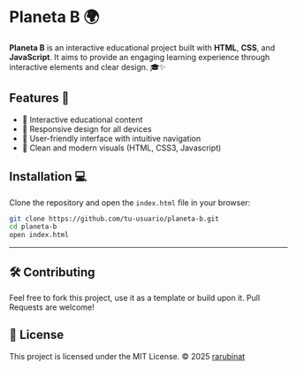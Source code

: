 # Planeta B 🌍

**Planeta B** is an interactive educational project built with **HTML**, **CSS**, and **JavaScript**. It aims to provide an engaging learning experience through interactive elements and clear design. 🎓✨

## Features 🚀

- 🌟 Interactive educational content  
- 📱 Responsive design for all devices  
- 🎯 User-friendly interface with intuitive navigation  
- 🎨 Clean and modern visuals (HTML, CSS3, Javascript)

## Installation 💻

Clone the repository and open the `index.html` file in your browser:

```bash
git clone https://github.com/tu-usuario/planeta-b.git
cd planeta-b
open index.html
```

---

## 🛠️ Contributing
Feel free to fork this project, use it as a template or build upon it. Pull Requests are welcome!

## 📄 License
This project is licensed under the MIT License.
© 2025 [rarubinat](https://github.com/rarubinat)
